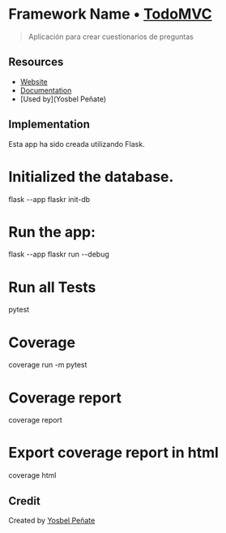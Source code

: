 # Framework Name • [TodoMVC](http://todomvc.com)

> Aplicación para crear cuestionarios de preguntas


## Resources

- [Website](https://todomvc.com/)
- [Documentation](https://flask.palletsprojects.com/)
- [Used by](Yosbel Peñate)

## Implementation

Esta app ha sido creada utilizando Flask.

# Initialized the database.

flask --app flaskr init-db

# Run the app:
flask --app flaskr run --debug

# Run all Tests
pytest

# Coverage
coverage run -m pytest

# Coverage report

coverage report

# Export coverage report in html

coverage html


## Credit

Created by [Yosbel Peñate](http://your-website.com)
